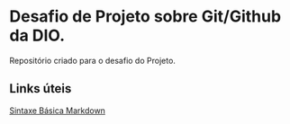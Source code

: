 #  Desafio de Projeto sobre Git/Github da DIO.
Repositório criado para o desafio do Projeto.

## Links úteis
[Sintaxe Básica Markdown](https://www.markdownguide.org/basic-syntax/)
